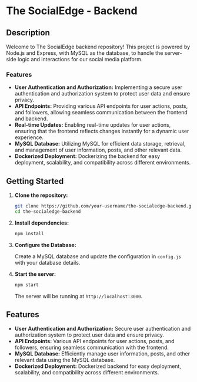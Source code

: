 # The SocialEdge - Backend

## Description

Welcome to The SocialEdge backend repository! This project is powered by Node.js and Express, with MySQL as the database, to handle the server-side logic and interactions for our social media platform.

### Features

- **User Authentication and Authorization:** Implementing a secure user authentication and authorization system to protect user data and ensure privacy.
- **API Endpoints:** Providing various API endpoints for user actions, posts, and followers, allowing seamless communication between the frontend and backend.
- **Real-time Updates:** Enabling real-time updates for user actions, ensuring that the frontend reflects changes instantly for a dynamic user experience.
- **MySQL Database:** Utilizing MySQL for efficient data storage, retrieval, and management of user information, posts, and other relevant data.
- **Dockerized Deployment:** Dockerizing the backend for easy deployment, scalability, and compatibility across different environments.

## Getting Started

1. **Clone the repository:**

   ```bash
   git clone https://github.com/your-username/the-socialedge-backend.git
   cd the-socialedge-backend
   ```

2. **Install dependencies:**

   ```bash
   npm install
   ```

3. **Configure the Database:**

   Create a MySQL database and update the configuration in `config.js` with your database details.

4. **Start the server:**

   ```bash
   npm start
   ```

   The server will be running at `http://localhost:3000`.

## Features

- **User Authentication and Authorization:** Secure user authentication and authorization system to protect user data and ensure privacy.
- **API Endpoints:** Various API endpoints for user actions, posts, and followers, ensuring seamless communication with the frontend.
- **MySQL Database:** Efficiently manage user information, posts, and other relevant data using the MySQL database.
- **Dockerized Deployment:** Dockerized backend for easy deployment, scalability, and compatibility across different environments.

